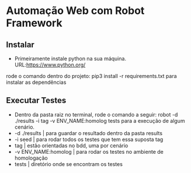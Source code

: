 # Automação Web com Robot Framework
 
## Instalar
 
- Primeiramente instale python na sua máquina.
 URL:https://www.python.org/
 
rode o comando dentro do projeto: pip3 install -r requirements.txt para instalar as dependências
 
## Executar Testes
- Dentro da pasta raiz no terminal, rode o comando a seguir: robot -d ./results -i tag -v ENV_NAME:homolog tests para a execução de algum cenário.
- -d ./results | para guardar o resultado dentro da pasta results
- -i seed | para rodar todos os testes que tem essa suposta tag
- tag | estão orientadas no bdd, uma por cenário
- -v ENV_NAME:homolog | para rodar os testes no ambiente de homologação
- tests | diretório onde se encontram os testes
 